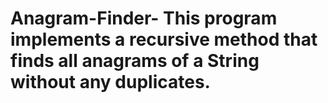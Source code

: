 # Anagram-Finder- This program implements a recursive method that finds all anagrams of a String without any duplicates.
